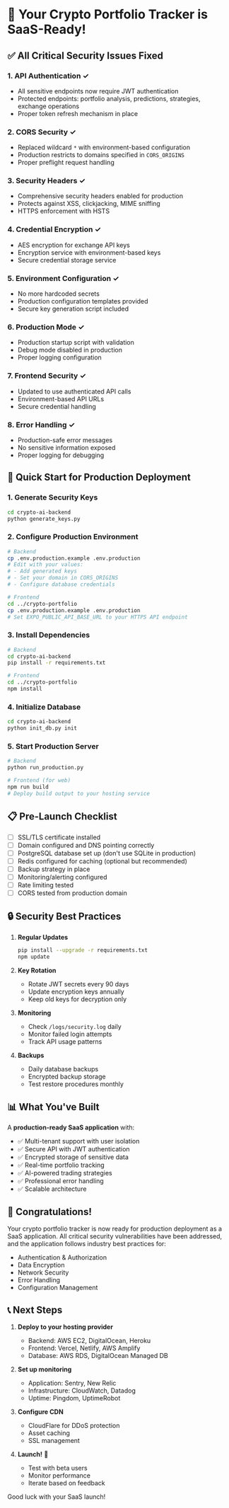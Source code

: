 # 🚀 Your Crypto Portfolio Tracker is SaaS-Ready!

## ✅ All Critical Security Issues Fixed

### 1. **API Authentication** ✓
- All sensitive endpoints now require JWT authentication
- Protected endpoints: portfolio analysis, predictions, strategies, exchange operations
- Proper token refresh mechanism in place

### 2. **CORS Security** ✓
- Replaced wildcard `*` with environment-based configuration
- Production restricts to domains specified in `CORS_ORIGINS`
- Proper preflight request handling

### 3. **Security Headers** ✓
- Comprehensive security headers enabled for production
- Protects against XSS, clickjacking, MIME sniffing
- HTTPS enforcement with HSTS

### 4. **Credential Encryption** ✓
- AES encryption for exchange API keys
- Encryption service with environment-based keys
- Secure credential storage service

### 5. **Environment Configuration** ✓
- No more hardcoded secrets
- Production configuration templates provided
- Secure key generation script included

### 6. **Production Mode** ✓
- Production startup script with validation
- Debug mode disabled in production
- Proper logging configuration

### 7. **Frontend Security** ✓
- Updated to use authenticated API calls
- Environment-based API URLs
- Secure credential handling

### 8. **Error Handling** ✓
- Production-safe error messages
- No sensitive information exposed
- Proper logging for debugging

## 🚦 Quick Start for Production Deployment

### 1. Generate Security Keys
```bash
cd crypto-ai-backend
python generate_keys.py
```

### 2. Configure Production Environment
```bash
# Backend
cp .env.production.example .env.production
# Edit with your values:
# - Add generated keys
# - Set your domain in CORS_ORIGINS
# - Configure database credentials

# Frontend
cd ../crypto-portfolio
cp .env.production.example .env.production
# Set EXPO_PUBLIC_API_BASE_URL to your HTTPS API endpoint
```

### 3. Install Dependencies
```bash
# Backend
cd crypto-ai-backend
pip install -r requirements.txt

# Frontend
cd ../crypto-portfolio
npm install
```

### 4. Initialize Database
```bash
cd crypto-ai-backend
python init_db.py init
```

### 5. Start Production Server
```bash
# Backend
python run_production.py

# Frontend (for web)
npm run build
# Deploy build output to your hosting service
```

## 📋 Pre-Launch Checklist

- [ ] SSL/TLS certificate installed
- [ ] Domain configured and DNS pointing correctly
- [ ] PostgreSQL database set up (don't use SQLite in production)
- [ ] Redis configured for caching (optional but recommended)
- [ ] Backup strategy in place
- [ ] Monitoring/alerting configured
- [ ] Rate limiting tested
- [ ] CORS tested from production domain

## 🔒 Security Best Practices

1. **Regular Updates**
   ```bash
   pip install --upgrade -r requirements.txt
   npm update
   ```

2. **Key Rotation**
   - Rotate JWT secrets every 90 days
   - Update encryption keys annually
   - Keep old keys for decryption only

3. **Monitoring**
   - Check `/logs/security.log` daily
   - Monitor failed login attempts
   - Track API usage patterns

4. **Backups**
   - Daily database backups
   - Encrypted backup storage
   - Test restore procedures monthly

## 📊 What You've Built

A **production-ready SaaS application** with:
- ✅ Multi-tenant support with user isolation
- ✅ Secure API with JWT authentication
- ✅ Encrypted storage of sensitive data
- ✅ Real-time portfolio tracking
- ✅ AI-powered trading strategies
- ✅ Professional error handling
- ✅ Scalable architecture

## 🎉 Congratulations!

Your crypto portfolio tracker is now ready for production deployment as a SaaS application. All critical security vulnerabilities have been addressed, and the application follows industry best practices for:

- Authentication & Authorization
- Data Encryption
- Network Security
- Error Handling
- Configuration Management

## 📞 Next Steps

1. **Deploy to your hosting provider**
   - Backend: AWS EC2, DigitalOcean, Heroku
   - Frontend: Vercel, Netlify, AWS Amplify
   - Database: AWS RDS, DigitalOcean Managed DB

2. **Set up monitoring**
   - Application: Sentry, New Relic
   - Infrastructure: CloudWatch, Datadog
   - Uptime: Pingdom, UptimeRobot

3. **Configure CDN**
   - CloudFlare for DDoS protection
   - Asset caching
   - SSL management

4. **Launch!** 🚀
   - Test with beta users
   - Monitor performance
   - Iterate based on feedback

Good luck with your SaaS launch!